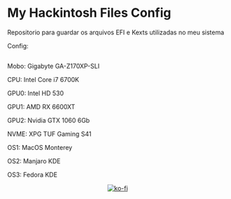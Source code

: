 # My Hackintosh Files Config
Repositorio para guardar os arquivos EFI e Kexts utilizadas no meu sistema 

Config:
##
Mobo: Gigabyte GA-Z170XP-SLI

CPU: Intel Core i7 6700K

GPU0: Intel HD 530

GPU1: AMD RX 6600XT

GPU2: Nvidia GTX 1060 6Gb

NVME: XPG TUF Gaming S41


OS1: MacOS Monterey

OS2: Manjaro KDE

OS3: Fedora KDE



<div align='center'>
		
[![ko-fi](https://ko-fi.com/img/githubbutton_sm.svg)](https://ko-fi.com/N4N2DC6XA)
		
</div>
